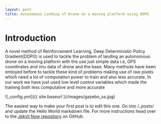 ```yaml
---
layout: post
title: Autonomous Landing of Drone on a moving platform using DDPG
---
```


# Introduction #
A novel method of Reinforcement Learning, Deep Deterministic Policy Gradient(DDPG) is used to tackle the problem of landing an autonomous drone on a moving platform with the use just simple data i.e, GPS coordinates and imu data of drone and the base. Many methods have been emloyed before to tackle these kind of problems making use of raw pixels which need a lot of computation power to train and also less accurate. In our work we have just used low level control variables which made the training both less computative and more accurate    

![_config.yml]({{ site.baseurl }}/images/gazebo_ss.jpg)

The easiest way to make your first post is to edit this one. Go into /_posts/ and update the Hello World markdown file. For more instructions head over to the [Jekyll Now repository](https://github.com/barryclark/jekyll-now) on GitHub.
